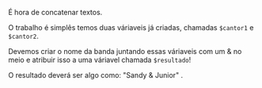 É hora de concatenar textos.

O trabalho é simplês temos duas váriaveis já criadas, chamadas `$cantor1` e `$cantor2`.

Devemos criar o nome da banda juntando essas váriaveis com um & no meio e atribuir isso a uma váriavel chamada `$resultado`!

O resultado deverá ser algo como: "Sandy & Junior" .